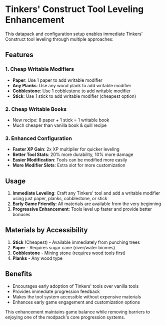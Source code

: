 # Tinkers' Construct Tool Leveling Enhancement

This datapack and configuration setup enables immediate Tinkers' Construct tool leveling through multiple approaches:

## Features

### 1. Cheap Writable Modifiers
- **Paper**: Use 1 paper to add writable modifier
- **Any Planks**: Use any wood plank to add writable modifier  
- **Cobblestone**: Use 1 cobblestone to add writable modifier
- **Stick**: Use 1 stick to add writable modifier (cheapest option)

### 2. Cheap Writable Books
- New recipe: 8 paper + 1 stick = 1 writable book
- Much cheaper than vanilla book & quill recipe

### 3. Enhanced Configuration
- **Faster XP Gain**: 2x XP multiplier for quicker leveling
- **Better Tool Stats**: 20% more durability, 10% more damage
- **Easier Modification**: Tools can be modified more easily
- **More Modifier Slots**: Extra slot for more customization

## Usage

1. **Immediate Leveling**: Craft any Tinkers' tool and add a writable modifier using just paper, planks, cobblestone, or stick
2. **Early Game Friendly**: All materials are available from the very beginning
3. **Progressive Enhancement**: Tools level up faster and provide better bonuses

## Materials by Accessibility

1. **Stick** (Cheapest) - Available immediately from punching trees
2. **Paper** - Requires sugar cane (river/water biomes)
3. **Cobblestone** - Mining stone (requires wood tools first)
4. **Planks** - Any wood type

## Benefits

- Encourages early adoption of Tinkers' tools over vanilla tools
- Provides immediate progression feedback
- Makes the tool system accessible without expensive materials
- Enhances early game engagement and customization options

This enhancement maintains game balance while removing barriers to enjoying one of the modpack's core progression systems.
